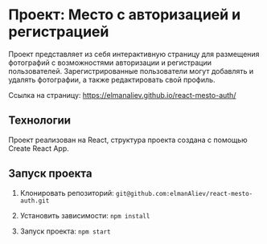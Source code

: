 # Проект: Место с авторизацией и регистрацией
Проект представляет из себя интерактивную страницу для размещения фотографий с возможностями авторизации и регистрации пользователей. Зарегистрированные пользователи могут добавлять и удалять фотографии, а также редактировать свой профиль.

Ссылка на страницу: https://elmanaliev.github.io/react-mesto-auth/

## Технологии
Проект реализован на React, структура проекта создана с помощью Create React App.

## Запуск проекта
1. Клонировать репозиторий:
`git@github.com:elmanAliev/react-mesto-auth.git`

2. Установить зависимости:
`npm install`

3. Запуск проекта:
`npm start`



